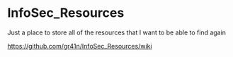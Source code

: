 # InfoSec_Resources
Just a place to store all of the resources that I want to be able to find again

https://github.com/gr41n/InfoSec_Resources/wiki
